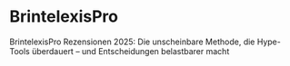 # BrintelexisPro
BrintelexisPro Rezensionen 2025: Die unscheinbare Methode, die Hype-Tools überdauert – und Entscheidungen belastbarer macht
